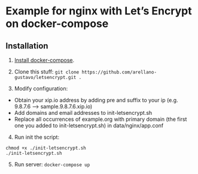# Example for nginx with Let’s Encrypt on docker-compose

## Installation
1. [Install docker-compose](https://docs.docker.com/compose/install/#install-compose).

2. Clone this stuff: `git clone https://github.com/arellano-gustavo/letsencrypt.git .`

3. Modify configuration:
- Obtain your xip.io address by adding pre and suffix to your ip (e.g. 9.8.7.6 --> sample.9.8.7.6.xip.io)
- Add domains and email addresses to init-letsencrypt.sh
- Replace all occurrences of example.org with primary domain (the first one you added to init-letsencrypt.sh) in data/nginx/app.conf

4. Run init the script:
```
chmod +x ./init-letsencrypt.sh
./init-letsencrypt.sh
```

5. Run server:
`docker-compose up`
